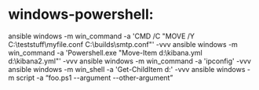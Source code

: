 
windows-powershell:
========================================================================
ansible windows -m win_command -a 'CMD /C "MOVE /Y C:\teststuff\myfile.conf C:\builds\smtp.conf"' -vvv 
ansible windows -m win_command -a 'Powershell.exe "Move-Item d:\kibana.yml d:\kibana2.yml"' -vvv
ansible windows -m win_command -a 'ipconfig' -vvv 
ansible windows -m win_shell -a 'Get-ChildItem d:' -vvv
ansible windows -m script -a “foo.ps1 --argument --other-argument”
